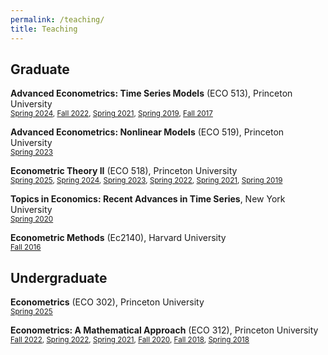 ```yaml
---
permalink: /teaching/
title: Teaching
---
```


## Graduate

**Advanced Econometrics: Time Series Models** (ECO 513), Princeton University\
<small>[Spring 2024](../files/eco513_2024spring_syllabus.pdf), [Fall 2022](../files/eco513_2022fall_syllabus.pdf), [Spring 2021](../files/eco513_2021spring_syllabus.pdf), [Spring 2019](../files/eco513_2019spring_syllabus.pdf), [Fall 2017](../files/eco513_2017fall_syllabus.pdf)</small>

**Advanced Econometrics: Nonlinear Models** (ECO 519), Princeton University\
<small>[Spring 2023](../files/eco519_2023spring_syllabus.pdf)</small>

**Econometric Theory II** (ECO 518), Princeton University\
<small>[Spring 2025](../files/eco518_2025spring_syllabus.pdf), [Spring 2024](../files/eco518_2024spring_syllabus.pdf), [Spring 2023](../files/eco518_2023spring_syllabus.pdf), [Spring 2022](../files/eco518_2022spring_syllabus.pdf), [Spring 2021](../files/eco518_2021spring_syllabus.pdf), [Spring 2019](../files/eco518_2019spring_syllabus.pdf)</small>

**Topics in Economics: Recent Advances in Time Series**, New York University\
<small>[Spring 2020](../files/ECON-GA-3002-016_2020spring_syllabus.pdf)</small>

**Econometric Methods** (Ec2140), Harvard University\
<small>[Fall 2016](../files/ec2140_2016fall_syllabus.pdf)</small>

## Undergraduate

**Econometrics** (ECO 302), Princeton University\
<small>[Spring 2025](../files/eco302_2025spring_syllabus.pdf)</small>

**Econometrics: A Mathematical Approach** (ECO 312), Princeton University\
<small>[Fall 2022](../files/eco312_2022fall_syllabus.pdf), [Spring 2022](../files/eco312_2022spring_syllabus.pdf), [Spring 2021](../files/eco312_2021spring_syllabus.pdf), [Fall 2020](../files/eco312_2020fall_syllabus.pdf), [Fall 2018](../files/eco312_2018fall_syllabus.pdf), [Spring 2018](../files/eco312_2018spring_syllabus.pdf)</small>
